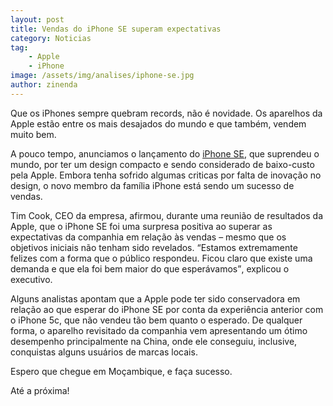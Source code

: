 ```yaml
---
layout: post
title: Vendas do iPhone SE superam expectativas
category: Noticias
tag: 
    - Apple
    - iPhone
image: /assets/img/analises/iphone-se.jpg
author: zinenda
---
```


Que os iPhones sempre quebram records, não é novidade.
Os aparelhos da Apple estão entre os mais desajados do mundo e que também, vendem muito bem.

A pouco tempo, anunciamos o lançamento do [iPhone SE](http://maningtech.github.io/maningtech/analises/2016/04/11/iphone-se.html), que suprendeu o mundo, por ter um design compacto e sendo considerado de baixo-custo pela Apple.
Embora tenha sofrido algumas criticas por falta de inovação no design, o novo membro da família iPhone está sendo um sucesso de vendas.

Tim Cook, CEO da empresa, afirmou, durante uma reunião de resultados da Apple, que o iPhone SE foi uma surpresa positiva ao superar as expectativas da companhia em relação às vendas – mesmo que os objetivos iniciais não tenham sido revelados. 
<q title="Afirmação de Tim Cook">Estamos extremamente felizes com a forma que o público respondeu. 
Ficou claro que existe uma demanda e que ela foi bem maior do que esperávamos</q>, explicou o executivo.

Alguns analistas apontam que a Apple pode ter sido conservadora em relação ao que esperar do iPhone SE por conta da experiência anterior com o iPhone 5c, que não vendeu tão bem quanto o esperado. 
De qualquer forma, o aparelho revisitado da companhia vem apresentando um ótimo desempenho principalmente na China, onde ele conseguiu, inclusive, conquistas alguns usuários de marcas locais.

Espero que chegue em Moçambique, e faça sucesso.

Até a próxima!